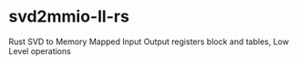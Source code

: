 # svd2mmio-ll-rs
Rust SVD to Memory Mapped Input Output registers block and tables, Low Level operations 
